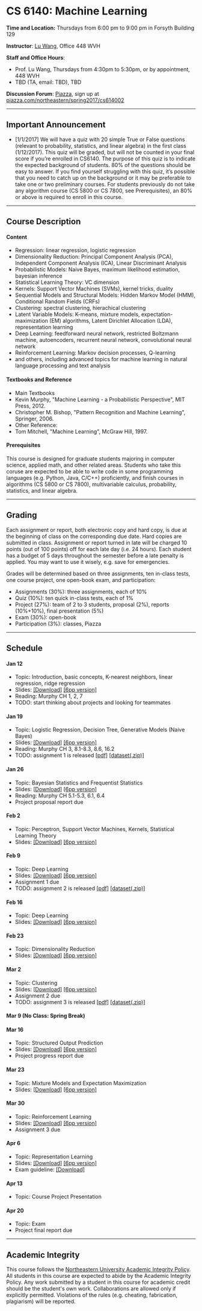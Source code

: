 # CS 6140: Machine Learning

**Time and Location:** Thursdays from 6:00 pm to 9:00 pm in Forsyth Building 129

**Instructor**: [Lu Wang](http://www.ccs.neu.edu/home/luwang/), Office 448 WVH

**Staff and Office Hours**: 

* Prof. Lu Wang, Thursdays from 4:30pm to 5:30pm, or by appointment, 448 WVH
* TBD (TA, email: TBD), TBD

**Discussion Forum**: [Piazza](http://piazza.com/northeastern/spring2017/cs614002/home), sign up at [piazza.com/northeastern/spring2017/cs614002](http://piazza.com/northeastern/spring2017/cs614002)

_______
## Important Announcement
* [1/1/2017] We will have a quiz with 20 simple True or False questions (relevant to probability, statistics, and linear algebra) in the first class (1/12/2017). This quiz will be graded, but will not be counted in your final score if you’re enrolled in CS6140. The purpose of this quiz is to indicate the expected background of students. 80% of the questions should be easy to answer. If you find yourself struggling with this quiz, it’s possible that you need to catch up on the background or it may be preferable to take one or two preliminary courses. For students previously do not take any algorithm course (CS 5800 or CS 7800, see Prerequisites), an 80% or above is required to enroll in this course.

_______
## Course Description

#### Content
* Regression: linear regression, logistic regression
* Dimensionality Reduction: Principal Component Analysis (PCA), Independent Component Analysis (ICA), Linear Discriminant Analysis
* Probabilistic Models: Naive Bayes, maximum likelihood estimation, bayesian inference
* Statistical Learning Theory: VC dimension
* Kernels: Support Vector Machines (SVMs), kernel tricks, duality
* Sequential Models and Structural Models: Hidden Markov Model (HMM), Conditional Random Fields (CRFs)
* Clustering: spectral clustering, hierachical clustering
* Latent Variable Models: K-means, mixture models, expectation-maximization (EM) algorithms, Latent Dirichlet Allocation (LDA), representation learning
* Deep Learning: feedforward neural network, restricted Boltzmann machine, autoencoders, recurrent neural network, convolutional neural network
* Reinforcement Learning: Markov decision processes, Q-learning
* and others, including advanced topics for machine learning in natural language processing and text analysis

#### Textbooks and Reference
* Main Textbooks
 * Kevin Murphy, "Machine Learning - a Probabilistic Perspective", MIT Press, 2012.
 * Christopher M. Bishop, "Pattern Recognition and Machine Learning", Springer, 2006.
* Other Reference: 
 * Tom Mitchell, "Machine Learning", McGraw Hill, 1997.
 
#### Prerequisites
This course is designed for graduate students majoring in computer science, applied math, and other related areas. Students who take this coruse are expected to be able to write code in some programming languages (e.g. Python, Java, C/C++) proficiently, and finish courses in algorithms (CS 5800 or CS 7800), multivariable calculus, probability, statistics, and linear algebra.

_______
## Grading
Each assignment or report, both electronic copy and hard copy, is due at the beginning of class on the corresponding due date. Hard copies are submitted in class. Assignment or report turned in late will be charged 10 points (out of 100 points) off for each late day (i.e. 24 hours). Each student has a budget of 5 days throughout the semester before a late penalty is applied. You may want to use it wisely, e.g. save for emergencies. 

Grades will be determined based on three assignments, ten in-class tests, one course project, one open-book exam, and participation:

* Assignments (30%): three assignments, each of 10%
* Quiz (10%): ten quick in-class tests, each of 1%
* Project (27%): team of 2 to 3 students, proposal (2%), reports (10%+10%), final presentation (5%)
* Exam (30%): open-book
* Participation (3%): classes, Piazza
 
_______
## Schedule
#### Jan 12
* Topic: Introduction, basic concepts, K-nearest neighbors, linear regression, ridge regression
* Slides: [[Download]](slides_cs6140_sp17/cs6140_lec1.pdf) [[6pp version]](slides_cs6140_sp17/cs6140_lec1_6pp.pdf)
* Reading: Murphy CH 1, 2, 7
* TODO: start thinking about projects and looking for teammates

#### Jan 19
* Topic: Logistic Regression, Decision Tree, Generative Models (Naive Bayes)
* Slides: [[Download]](slides_cs6140_sp17/cs6140_lec2.pdf) [[6pp version]](slides_cs6140_sp17/cs6140_lec2_6pp.pdf)
* Reading: Murphy CH 3, 8.1-8.3, 8.6, 16.2
* TODO: assignment 1 is released [[pdf]](material_cs6140_sp17/cs6140sp17-assignment1.pdf) [[dataset(.zip)]](material_cs6140_sp17/a1_datasets.zip)
 

#### Jan 26
* Topic: Bayesian Statistics and Frequentist Statistics
* Slides: [[Download]](slides_cs6140_sp17/cs6140_lec3.pdf) [[6pp version]](slides_cs6140_sp17/cs6140_lec3_6pp.pdf)
* Reading: Murphy CH 5.1-5.3, 6.1, 6.4
* Project proposal report due


#### Feb 2
* Topic: Perceptron, Support Vector Machines, Kernels, Statistical Learning Theory
* Slides: [[Download]](slides_cs6140_sp17/cs6140_lec4.pdf) [[6pp version]](slides_cs6140_sp17/cs6140_lec4_6pp.pdf)


#### Feb 9
* Topic: Deep Learning
* Slides: [[Download]](slides_cs6140_sp17/cs6140_lec5.pdf) [[6pp version]](slides_cs6140_sp17/cs6140_lec5_6pp.pdf)
* Assignment 1 due
* TODO: assignment 2 is released [[pdf]](material_cs6140_sp17/cs6140sp17-assignment2.pdf) [[dataset(.zip)]](material_cs6140_sp17/a2_datasets.tar.gz)


#### Feb 16
* Topic: Deep Learning
* Slides: [[Download]](slides_cs6140_sp17/cs6140_lec6.pdf) [[6pp version]](slides_cs6140_sp17/cs6140_lec6_6pp.pdf)


#### Feb 23
* Topic: Dimensionality Reduction
* Slides: [[Download]](slides_cs6140_sp17/cs6140_lec7.pdf) [[6pp version]](slides_cs6140_sp17/cs6140_lec7_6pp.pdf)


#### Mar 2
* Topic: Clustering
* Slides: [[Download]](slides_cs6140_sp17/cs6140_lec8.pdf) [[6pp version]](slides_cs6140_sp17/cs6140_lec8_6pp.pdf)
* Assignment 2 due
* TODO: assignment 3 is released [[pdf]](material_cs6140_sp17/cs6140sp16-assignment3.pdf) [[dataset(.zip)]](material_cs6140_sp17/a3_datasets.zip)


#### Mar 9 (No Class: Spring Break)



#### Mar 16
* Topic: Structured Output Prediction
* Slides: [[Download]](slides_cs6140_sp17/cs6140_lec9.pdf) [[6pp version]](slides_cs6140_sp17/cs6140_lec9_6pp.pdf)
* Project progress report due


#### Mar 23
* Topic: Mixture Models and Expectation Maximization
* Slides: [[Download]](slides_cs6140_sp17/cs6140_lec10.pdf) [[6pp version]](slides_cs6140_sp17/cs6140_lec10_6pp.pdf)

  
#### Mar 30
* Topic: Reinforcement Learning
* Slides: [[Download]](slides_cs6140_sp17/cs6140_lec11.pdf) [[6pp version]](slides_cs6140_sp17/cs6140_lec11_6pp.pdf)
* Assignment 3 due


#### Apr 6
* Topic: Representation Learning
* Slides: [[Download]](slides_cs6140_sp17/cs6140_lec12.pdf) [[6pp version]](slides_cs6140_sp17/cs6140_lec12_6pp.pdf)
* Exam guideline: [[Download]](slides_cs6140_sp17/exam_guideline.pdf)


#### Apr 13
* Topic: Course Project Presentation



#### Apr 20
* Topic: Exam
* Project final report due

_______
## Academic Integrity 
This course follows the [Northeastern University Academic Integrity Policy](http://www.northeastern.edu/osccr/academic-integrity-policy/). All students in this course are expected to abide by the Academic Integrity Policy. Any work submitted by a student in this course for academic credit should be the student's own work. Collaborations are allowed only if explicitly permitted. Violations of the rules (e.g. cheating, fabrication, plagiarism) will be reported.



 


